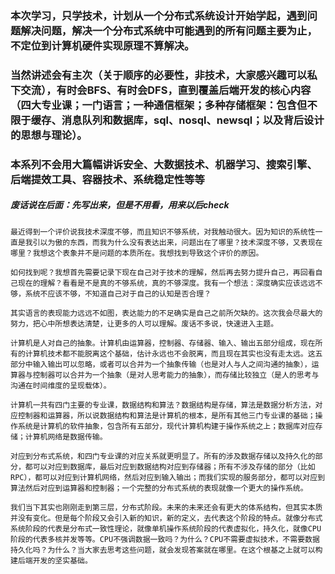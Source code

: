 ### 本次学习，只学技术，计划从一个分布式系统设计开始学起，遇到问题解决问题，解决一个分布式系统中可能遇到的所有问题主要为止，不定位到计算机硬件实现原理不算解决。

### 当然讲述会有主次（关于顺序的必要性，非技术，大家感兴趣可以私下交流），有时会BFS、有时会DFS，直到覆盖后端开发的核心内容（四大专业课；一门语言；一种通信框架；多种存储框架：包含但不限于缓存、消息队列和数据库，sql、nosql、newsql；以及背后设计的思想与理论）。

### 本系列不会用大篇幅讲诉安全、大数据技术、机器学习、搜索引擎、后端提效工具、容器技术、系统稳定性等等

##### 废话说在后面：先写出来，但是不用看，用来以后check

    最近得到一个评价说我技术深度不够，而且知识不够系统，对我触动很大。因为知识的系统性一直是我引以为傲的东西，而我为什么没有表达出来，问题出在了哪里？技术深度不够，又表现在哪里？我想这个表象并不是问题的本质所在。我想找到导致这个评价的原因。
    
    如何找到呢？我想首先需要记录下现在自己对于技术的理解，然后再去努力提升自己，再回看自己现在的理解？看看是不是真的不够系统，真的不够深度。我有一个想法：深度确实应该远远不够，系统不应该不够，不知道自己对于自己的认知是否合理？
    
    其实语言的表现能力远远不如图，表达能力的不足确实是自己之前所欠缺的。这次我会尽最大的努力，把心中所想表达清楚，让更多的人可以理解。废话不多说，快速进入主题。
    
    计算机是人对自己的抽象。计算机由运算器，控制器、存储器、输入、输出五部分组成，现在所有的计算机技术都不能脱离这个基础，估计永远也不会脱离，而且现在其实也没有走太远。这五部分中输入输出可以忽略，或者可以合并为一个抽象传输（也是对人与人之间沟通的抽象），运算器与控制器可以合并为一个抽象（是对人思考能力的抽象），而存储比较独立（是人的思考与沟通在时间维度的呈现载体）。
    
    计算机一共有四门主要的专业课，数据结构和算法？数据结构是存储，算法是数据分析方法，对应控制器和运算器，所以说数据结构和算法是计算机的根本，是所有其他三门专业课的基础；操作系统是计算机的软件抽象，包含所有五部分，现代计算机构建于操作系统之上；数据库对应存储；计算机网络是数据传输。
    
    对应到分布式系统，和四门专业课的对应关系就更明显了。所有的涉及数据存储以及持久化的部分，都可以对应到数据库，最后对应到数据结构对应到存储器；所有不涉及存储的部分（比如RPC），都可以对应到计算机网络，然后对应到输入输出；而我们实现的服务部分，都可以对应到算法然后对应到运算器和控制器；一个完整的分布式系统的表现就像一个更大的操作系统。
    
    我们当下其实也刚刚走到第三层，分布式阶段。未来的未来还会有更大的体系结构，但其实本质并没有变化。但是每个阶段又会引入新的知识，新的定义，去代表这个阶段的特点。就像分布式系统阶段的代表是分布式一致性理论，就像单机操作系统阶段的代表虚拟化，持久化，就像CPU阶段的代表多核并发等等。CPU不强调数据一致吗？为什么？CPU不需要虚拟技术，不需要数据持久化吗？为什么？当大家去思考这些问题，就会发现答案就在哪里。在这个根基之上就可以构建后端开发的坚实基础。
